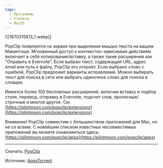 ```yaml
---
tags:
  - Программы
  - Утилиты
  - MacOS
---
```



![[1670315913_1.webp]]

PopClip появляется на экране при выделении мышью текста на вашем Макинтоше. Мгновенный доступ к контекстно-зависимым действиям включает в себя копирование/вставку, а также такие расширения как "Оправить в Evernote". Если выбран текст, содержащий URL, адрес email или путь к файлу, PopClip его откроет. Если выбрано слово с ошибкой, PopClip предложит варианты исправлений. Можно выбирать текст для поиска в сети или выбрать одиночное слово для поиска в словаре.

Имеется более 100 бесплатных расширений, включая вставку и подбор стиля, перевод, отправку в Evernote, подсчет слов, прописные/строчные и многое другое. См. [](https://pilotmoon.com/popclip/extensions)[https://pilotmoon.com/popclip/extensions](https://pilotmoon.com/popclip/extensions)

Внимание! PopClip совместим с большинством приложений для Mac, но не со всеми. С новейшим списком известных несовместимых приложений вы можете ознакомиться здесь: [](https://pilotmoon.com/popclip/apps)[https://pilotmoon.com/popclip/apps](https://pilotmoon.com/popclip/apps)

---

Скачать:   [PopClip](https://appstorrent.ru/363-popclip.html)

Источник: [AppsTorrent](https://appstorrent.ru/)

